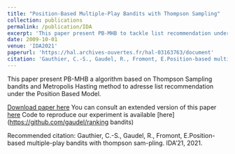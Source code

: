 ```yaml
---
title: "Position-Based Multiple-Play Bandits with Thompson Sampling"
collection: publications
permalink: /publication/IDA
excerpt: 'This paper present PB-MHB to tackle list recommendation under the Position Based Model .'
date: 2009-10-01
venue: 'IDA2021'
paperurl: 'https://hal.archives-ouvertes.fr/hal-03163763/document'
citation: 'Gauthier, C.-S., Gaudel, R., Fromont, E.Position-based multiple-play bandits with thompson sam-pling.  IDA’21, 2021.'
---
```

This paper present PB-MHB a algorithm based on Thompson Sampling bandits and Metropolis Hasting method to adresse list recommendation under the Position Based Model.

[Download paper here](https://hal.archives-ouvertes.fr/hal-03163763/document)
You can consult an extended version of this paper [here](https://arxiv.org/pdf/2009.13181.pdf)
Code to reproduce our experiment is available [here](https://github.com/gaudel/ranking bandits)

Recommended citation: Gauthier, C.-S., Gaudel, R., Fromont, E.Position-based multiple-play bandits with thompson sam-pling.  IDA’21, 2021.
